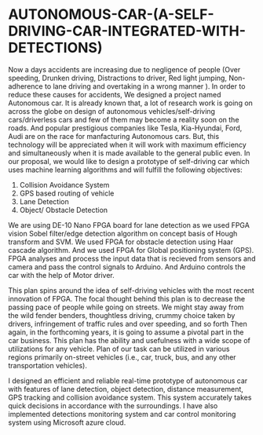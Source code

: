 # AUTONOMOUS-CAR-(A-SELF-DRIVING-CAR-INTEGRATED-WITH-DETECTIONS)
Now a days accidents are increasing due to negligence of people (Over speeding, Drunken driving, Distractions to driver, Red light jumping, Non-adherence to lane driving and overtaking in a wrong manner ). In order to reduce these causes for accidents, We designed a project named Autonomous car.
It is already known that, a lot of research work is going on across the globe on design of autonomous vehicles/self-driving cars/driverless cars and few of them may become a reality soon on the roads. And popular prestigious companies like Tesla, Kia-Hyundai, Ford, Audi are on the race for manfacturing Autonomous cars. But, this technology will be appreciated when it will work with maximum efficiency and simultaneously when it is made available to the general public even. 
In our proposal, we would like to design a prototype of self-driving car which uses machine learning algorithms and will fulfill the following objectives: 
1.   Collision Avoidance System 
2.   GPS based routing of vehicle 
3.   Lane Detection 
4.   Object/ Obstacle Detection 

We are using DE-10 Nano FPGA board for lane detection as we used FPGA vision Sobel filter/edge detection algorithm on concept basis of Hough transform and SVM. We used FPGA  for obstacle detection using Haar cascade algorithm. And we used FPGA  for Global positioning system (GPS). FPGA analyses and process the input data that is recieved from sensors and camera and pass the control signals to Arduino. And Arduino controls the car with the help of Motor driver.

This plan spins around the idea of self-driving vehicles with the most recent innovation of FPGA. The focal thought behind this plan is to decrease the passing pace of people while going on streets. We might stay away from the wild fender benders, thoughtless driving, crummy choice taken by drivers, infringement of traffic rules and over speeding, and so forth Then again, in the forthcoming years, it is going to assume a pivotal part in the car business. This plan has the ability and usefulness with a wide scope of utilizations for any vehicle. Plan of our task can be utilized in various regions primarily on-street vehicles (i.e., car, truck, bus, and any other transportation vehicles).

I designed an efficient and reliable real-time prototype of autonomous car with features of lane detection, object detection, distance measurement, GPS tracking and collision avoidance system. This system accurately takes quick decisions in accordance with the surroundings. I have also implemented detections monitoring system and car control monitoring system using Microsoft azure cloud.

